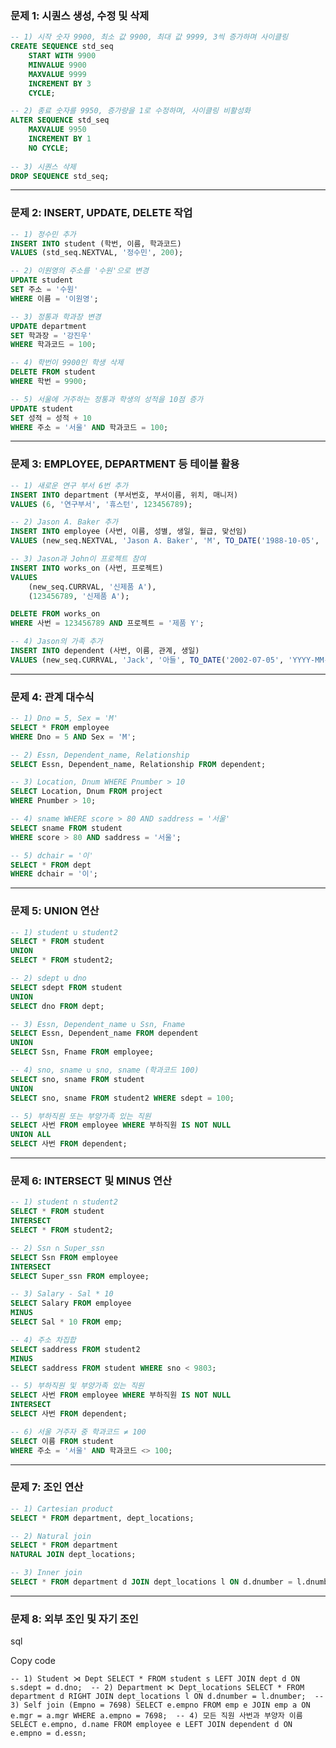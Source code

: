 ### **문제 1: 시퀀스 생성, 수정 및 삭제**

```sql
-- 1) 시작 숫자 9900, 최소 값 9900, 최대 값 9999, 3씩 증가하며 사이클링 
CREATE SEQUENCE std_seq
	START WITH 9900     
	MINVALUE 9900
	MAXVALUE 9999     
	INCREMENT BY 3     
	CYCLE;  

-- 2) 종료 숫자를 9950, 증가량을 1로 수정하며, 사이클링 비활성화 
ALTER SEQUENCE std_seq     
	MAXVALUE 9950     
	INCREMENT BY 1     
	NO CYCLE;  
	
-- 3) 시퀀스 삭제 
DROP SEQUENCE std_seq;
```

---

### **문제 2: INSERT, UPDATE, DELETE 작업**

```sql
-- 1) 정수민 추가 
INSERT INTO student (학번, 이름, 학과코드) 
VALUES (std_seq.NEXTVAL, '정수민', 200);  

-- 2) 이원영의 주소를 '수원'으로 변경 
UPDATE student 
SET 주소 = '수원' 
WHERE 이름 = '이원영';  

-- 3) 정통과 학과장 변경 
UPDATE department 
SET 학과장 = '강진우' 
WHERE 학과코드 = 100;  

-- 4) 학번이 9900인 학생 삭제 
DELETE FROM student 
WHERE 학번 = 9900;  

-- 5) 서울에 거주하는 정통과 학생의 성적을 10점 증가 
UPDATE student 
SET 성적 = 성적 + 10 
WHERE 주소 = '서울' AND 학과코드 = 100;
```

---

### **문제 3: EMPLOYEE, DEPARTMENT 등 테이블 활용**

```sql
-- 1) 새로운 연구 부서 6번 추가 
INSERT INTO department (부서번호, 부서이름, 위치, 매니저) 
VALUES (6, '연구부서', '휴스턴', 123456789);  

-- 2) Jason A. Baker 추가 
INSERT INTO employee (사번, 이름, 성별, 생일, 월급, 맞선임) 
VALUES (new_seq.NEXTVAL, 'Jason A. Baker', 'M', TO_DATE('1988-10-05', 'YYYY-MM-DD'), 20000, 'John');  

-- 3) Jason과 John이 프로젝트 참여 
INSERT INTO works_on (사번, 프로젝트) 
VALUES 
	(new_seq.CURRVAL, '신제품 A'), 
	(123456789, '신제품 A');  

DELETE FROM works_on 
WHERE 사번 = 123456789 AND 프로젝트 = '제품 Y';  

-- 4) Jason의 가족 추가 
INSERT INTO dependent (사번, 이름, 관계, 생일) 
VALUES (new_seq.CURRVAL, 'Jack', '아들', TO_DATE('2002-07-05', 'YYYY-MM-DD'));
```

---

### **문제 4: 관계 대수식**

```sql
-- 1) Dno = 5, Sex = 'M' 
SELECT * FROM employee 
WHERE Dno = 5 AND Sex = 'M';  

-- 2) Essn, Dependent_name, Relationship 
SELECT Essn, Dependent_name, Relationship FROM dependent;  

-- 3) Location, Dnum WHERE Pnumber > 10 
SELECT Location, Dnum FROM project 
WHERE Pnumber > 10;  

-- 4) sname WHERE score > 80 AND saddress = '서울' 
SELECT sname FROM student 
WHERE score > 80 AND saddress = '서울';  

-- 5) dchair = '이' 
SELECT * FROM dept 
WHERE dchair = '이';
```

---

### **문제 5: UNION 연산**

```sql
-- 1) student ∪ student2 
SELECT * FROM student 
UNION 
SELECT * FROM student2;  

-- 2) sdept ∪ dno 
SELECT sdept FROM student 
UNION 
SELECT dno FROM dept;  

-- 3) Essn, Dependent_name ∪ Ssn, Fname 
SELECT Essn, Dependent_name FROM dependent 
UNION 
SELECT Ssn, Fname FROM employee;  

-- 4) sno, sname ∪ sno, sname (학과코드 100) 
SELECT sno, sname FROM student 
UNION 
SELECT sno, sname FROM student2 WHERE sdept = 100;  

-- 5) 부하직원 또는 부양가족 있는 직원 
SELECT 사번 FROM employee WHERE 부하직원 IS NOT NULL 
UNION ALL 
SELECT 사번 FROM dependent;
```

---

### **문제 6: INTERSECT 및 MINUS 연산**

```sql
-- 1) student ∩ student2 
SELECT * FROM student 
INTERSECT 
SELECT * FROM student2;  

-- 2) Ssn ∩ Super_ssn 
SELECT Ssn FROM employee 
INTERSECT 
SELECT Super_ssn FROM employee;  

-- 3) Salary - Sal * 10 
SELECT Salary FROM employee 
MINUS 
SELECT Sal * 10 FROM emp;  

-- 4) 주소 차집합 
SELECT saddress FROM student2 
MINUS 
SELECT saddress FROM student WHERE sno < 9803;  

-- 5) 부하직원 및 부양가족 있는 직원 
SELECT 사번 FROM employee WHERE 부하직원 IS NOT NULL 
INTERSECT 
SELECT 사번 FROM dependent;  

-- 6) 서울 거주자 중 학과코드 ≠ 100 
SELECT 이름 FROM student 
WHERE 주소 = '서울' AND 학과코드 <> 100;
```

---

### **문제 7: 조인 연산**

```sql
-- 1) Cartesian product 
SELECT * FROM department, dept_locations;  

-- 2) Natural join 
SELECT * FROM department 
NATURAL JOIN dept_locations;  

-- 3) Inner join 
SELECT * FROM department d JOIN dept_locations l ON d.dnumber = l.dnumber;  -- 4) 직원 이름과 부서명 SELECT e.ename, d.dname FROM emp e NATURAL JOIN dept2 d;  -- 5) 학생 학번과 학과장 SELECT s.sno, d.dchair FROM student s JOIN dept d ON s.sdept = d.dno;
```

---

### **문제 8: 외부 조인 및 자기 조인**

sql

Copy code

`-- 1) Student ⋊ Dept SELECT * FROM student s LEFT JOIN dept d ON s.sdept = d.dno;  -- 2) Department ⋉ Dept_locations SELECT * FROM department d RIGHT JOIN dept_locations l ON d.dnumber = l.dnumber;  -- 3) Self join (Empno = 7698) SELECT e.empno FROM emp e JOIN emp a ON e.mgr = a.mgr WHERE a.empno = 7698;  -- 4) 모든 직원 사번과 부양자 이름 SELECT e.empno, d.name FROM employee e LEFT JOIN dependent d ON e.empno = d.essn;`